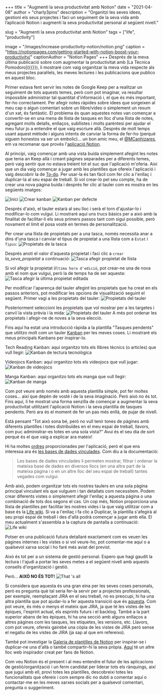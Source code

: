 +++
title = "Augmenti la seva productivitat amb Notion"
date = "2021-04-08"
author = "charly3pins"
description = "Organitzi les seves idees, gestioni els seus projectes i faci un seguiment de la seva vida amb l’aplicació Notion i augmenti la seva productivitat personal al següent nivell."

slug = "Augmenti la seva productivitat amb Notion"
tags = ["life", "productivity"]

image = "/images/increase-productivity-notion/notion.png"
caption = "https://notionpages.com/getting-started-with-notion-boost-your-productivity/"
captionAuthor = "Notion Pages"
+++
Després de la meva última publicació sobre com augmentar la productivitat amb [La Tècnica Pomodoro]({{<relref path="/blog/the-pomodoro-technique.md" lang="ca">}}), li mostraré com vaig organitzar la meva vida respecte als meus projectes paral·lels, les meves lectures i les publicacions que publico en aquest bloc.

Primer estava fent servir les notes de Google Keep per a realitzar un seguiment de tots aquests temes, però com pot imaginar, va resultar impossible administrar tal quantitat d'informació i, el que és més important, fer-ho correctament. Per afegir notes ràpides sobre idees que sorgeixen al meu cap o algun comentari sobre un llibre/vídeo o simplement un resum d'un xat, és fantàstic. El problema és quan aquestes notes van començar a convertir-se en una mena de llista de tasques en lloc d'una llista de notes, agregant molts detalls, enllaços, subllistes i molts parèntesi per ajudar el meu futur jo a entendre el que vaig escriure allà. Després de molt temps usant aquest mètode i alguns intents de canviar la forma de fer-ho (perquè siguem honestos va ser un embolic)... un bon amic meu, el [@MCanhizares](https://twitter.com/mcanhizares), em va recomanar que provés l'[aplicació Notion](https://www.notion.so/).

Al principi, vaig començar amb una vista buida simplement afegint les notes que tenia an Keep allà i creant pàgines separades per a diferents temes, però vaig sentir que no estava treient tot el suc que l'aplicació m'oferia. Així que un dia vaig començar a jugar amb les plantilles que ofereix l'aplicació i vaig descobrir la de [To-do](https://www.notion.so/To-do-22ea4a5722cf49ad83718b10f4ff14f9). Per usar-la és tan fàcil com fer clic a l'enllaç i duplicar-la al seu espai de treball. Si vol crear-lo pel seu compte, ha de crear una nova pàgina buida i després fer clic al tauler com es mostra en les següents imatges:

![Inici](/images/increase-productivity-notion/01-start.png)
![Crear kanban](/images/increase-productivity-notion/02-create-kanban.png)
![Kanban per defecte](/images/increase-productivity-notion/03-kanban-default.png)

Després d'això, el tauler estarà al seu lloc i serà el torn d'ajustar-lo i modificar-lo com vulgui. Li mostraré aquí uns trucs bàsics per a això amb la finalitat de facilitar-li els seus primers passos tant com sigui possible, però novament el límit el posa vostè en termes de personalització.

Per crear una llista de propietats per a una tasca, només necessita anar a dins d'una tasca i canviar el tipus de propietat a una llista com a `Estat` i `Tipus`:
![Propietats de la tasca](/images/increase-productivity-notion/04-task-properties.png)

Després anoti el valor d'aquesta propietat i faci clic a `crear` _la_seva_propietat_ a continuació:
![Tasca afegir propietat de llista](/images/increase-productivity-notion/04-task-add-list-property.png)

Si vol afegir la propietat `Última hora d'edició`, pot crear-ne una de nova amb el nom que vulgui, però la de temps ha de ser aquesta:
![Tasca afegir la última propietat editada](/images/increase-productivity-notion/05-task-add-last-edited-property.png)

Per modificar l'aparença del tauler afegint les propietats que ha creat en els passos anteriors, pot modificar les opcions de visualització seguint el següent. Primer vagi a les propietats del tauler:
![Propietats del tauler](/images/increase-productivity-notion/06-board-properties.png)

Posteriorment seleccioni les propietats que vol mostrar per a les targetes i canviï la vista prèvia i la mida:
![Propietats del tauler](/images/increase-productivity-notion/07-board-properties.png)
A més pot ordenar les propietats i afegir-ne de noves a la seva elecció.

Fins aquí ha estat una introducció ràpida a la plantilla "Tasques pendents" que utilitzo molt com un tauler [Kanban](https://en.wikipedia.org/wiki/Kanban) per les meves coses. Li mostraré els meus principals Kanbans per inspirar-lo.

Tech Reading Kanban: aquí organitzo tots els llibres tècnics (o articles) que vull llegir:
![Kanban de lectura tecnològica](/images/increase-productivity-notion/tech-reading-kanban.jpeg)

Videojocs Kanban: aquí organitzo tots els videojocs que vull jugar:
![Kanban de videojocs](/images/increase-productivity-notion/videogames-kanban.jpeg)

Manga Kanban: aquí organitzo tots els manga que vull llegir:
![Kanban de manga](/images/increase-productivity-notion/manga-kanban.jpeg)

Com pot veure amb només amb aquesta plantilla simple, pot fer moltes coses... així que depèn de vostè i de la seva imaginació. Però això no és tot. Fins aquí, li he mostrat una forma senzilla de començar a augmentar la seva productivitat utilitzant l'aplicació Notion i la seva plantilla de tasques pendents. Però ara és el moment de fer un pas més enllà, de pujar de nivell.

Està pensant "Tot això sona bé, però no vull tenir tones de pàgines amb diferents plantilles i totes distribuïdes en el meu espai de treball, llavors, com puc administrar-es totes en una sola vista?" Avui és el seu dia de sort perquè és el que vaig a explicar ara mateix!

Hi ha moltes [ordres](https://www.notion.so/Learn-the-shortcuts-66e28cec810548c3a4061513126766b0) proporcionades per l'aplicació, però el que ens interessa ara és [les bases de dades vinculades](https://www.notion.so/Linked-databases-fb007e2798d04c57aee839ecf6ce450a). Com diu a la documentació:
> Les bases de dades vinculades li permeten mostrar, filtrar i ordenar la mateixa base de dades en diversos llocs (en una altra part de la mateixa pàgina i  o en un altre lloc del seu espai de treball) tantes vegades com vulgui.

Amb això, podem organitzar tots els nostres taulers en una sola pàgina principal vinculant els que vulguem i tan detallats com necessitem. Podem crear diferents vistes o simplement afegir l'enllaç a aquesta pàgina o una combinació de tots dos segons el cas. Un cop més, Notion proporciona una llista de plantilles per facilitar les nostres vides i la que vaig utilitzar com a base és la [Life wiki](https://www.notion.so/Life-wiki-9fd5df673bc44b6583f419ad49a4d1af). Si va a l'enllaç i fa clic a Duplicar, la plantilla s'afegirà al seu propi espai de treball i des d'allà podrà començar a jugar amb ella. El meu actualment s'assembla a la captura de pantalla a continuació:
![Life wiki](/images/increase-productivity-notion/life-wiki.jpeg)

Potser en una publicació futura detallaré exactament com es veuen les pàgines internes i les vistes o si vol veure-ho, pot comentar-me aquí o a qualsevol xarxa social i ho faré més aviat del previst.

Això és tot per a un sistema de gestió personal. Espero que hagi gaudit la lectura i l'ajudi a portar les seves metes a el següent nivell amb aquests consells d'organització i gestió.

Però... **AIXÒ NO ÉS TOT!**
![That 's all](/images/increase-productivity-notion/thats-all.gif)

Si considera que aquesta és una gran eina per les seves coses personals, però es pregunta què tal seria fer-la servir per a projectes professionals, per exemple, reemplaçant JIRA en el seu treball, no es preocupi, hi ha una altra plantilla que pot ajudar-lo a fer aquesta transició que és [aquesta](https://www.notion.so/Jira-Alternative-Notion-template-93880ffefbbd4931900ffd11430859fd). Com pot veure, és més o menys el mateix que JIRA, ja que té les vistes de les èpiques, l'esprint actual, els esprints futurs i el backlog. També a la part superior abans de les èpiques, hi ha una secció amb alguns enllaços a altres pàgines com les tasques, les etiquetes, les versions, etc. Llavors, com pot veure, ofereix gairebé una còpia de les vistes de JIRA però sense el negatiu de les vistes de JIRA (ja sap al que em refereixo).

També pot investigar la [Galeria de plantilles de Notion](https://www.notion.so/Notion-Template-Gallery-181e961aeb5c4ee6915307c0dfd5156d) per inspirar-se i duplicar-ne una d'allà o també compartir-hi la seva pròpia. [Aquí](https://notionpages.com/) té un altre lloc web inspirador creat per fans de Notion.

Com veu Notion és el present i al meu entendre el futur de les aplicacions de gestió/organització i un ferm candidat per liderar tots els rànquings, així que jugui amb ell, provi totes les plantilles, descobreixi totes les funcionalitats que ofereix i com sempre dic no dubti a comentar aquí o contactar-me en les meves xarxes socials per a qualsevol comentari, pregunta o suggeriment.
